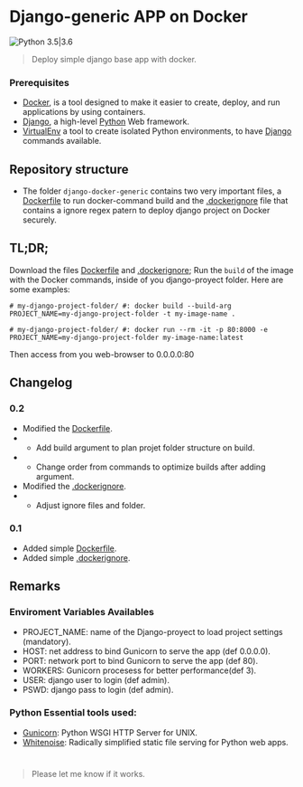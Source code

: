 # Django-generic APP on Docker
![Python 3.5|3.6](https://img.shields.io/badge/Python-3.6%2F3.7-blue.svg)

> Deploy simple django base app with docker.

### Prerequisites

- [Docker](https://www.docker.com/get-started), is a tool designed to make it easier to create, deploy, and run applications by using containers.
- [Django](https://www.djangoproject.com/), a high-level [Python](https://www.python.org/) Web framework.
- [VirtualEnv](https://virtualenv.pypa.io/en/latest/) a tool to create isolated Python environments, to have [Django](https://www.djangoproject.com/) commands available.

## Repository structure
* The folder `django-docker-generic` contains two very important files, a [Dockerfile](https://raw.githubusercontent.com/tinolin/django-docker-generic/master/Dockerfile) to run docker-command build and the [.dockerignore](https://raw.githubusercontent.com/tinolin/django-docker-generic/master/.dockerignore) file that contains a ignore regex patern to deploy django project on Docker securely.

## TL;DR;

Download the files [Dockerfile](https://raw.githubusercontent.com/tinolin/django-docker-generic/master/Dockerfile) and [.dockerignore](https://raw.githubusercontent.com/tinolin/django-docker-generic/master/.dockerignore); Run the `build` of the image with the Docker commands, inside of you django-proyect folder. Here are some examples:

```console
# my-django-project-folder/ #: docker build --build-arg PROJECT_NAME=my-django-project-folder -t my-image-name .

# my-django-project-folder/ #: docker run --rm -it -p 80:8000 -e PROJECT_NAME=my-django-project-folder my-image-name:latest

```

Then access from you web-browser to 0.0.0.0:80

## Changelog

### 0.2

* Modified the [Dockerfile](https://raw.githubusercontent.com/tinolin/django-docker-generic/master/Dockerfile).
* * Add build argument to plan projet folder structure on build.
* * Change order from commands to optimize builds after adding argument.
* Modified the  [.dockerignore](https://raw.githubusercontent.com/tinolin/django-docker-generic/master/.dockerignore).
* * Adjust ignore files and folder.  

### 0.1

* Added simple [Dockerfile](https://raw.githubusercontent.com/tinolin/django-docker-generic/master/Dockerfile).
* Added simple [.dockerignore](https://raw.githubusercontent.com/tinolin/django-docker-generic/master/.dockerignore).

## Remarks

### Enviroment Variables Availables

- PROJECT_NAME: name of the Django-proyect to load project settings (mandatory).
- HOST: net address to bind Gunicorn to serve the app (def 0.0.0.0).
- PORT: network port to bind Gunicorn to serve the app (def 80).
- WORKERS: Gunicorn procesess for better performance(def 3). 
- USER: django user to login (def admin).
- PSWD: django pass to login (def admin).


### Python Essential tools used:

- [Gunicorn](https://gunicorn.org/): Python WSGI HTTP Server for UNIX.
- [Whitenoise](http://whitenoise.evans.io/en/stable/): Radically simplified static file serving for Python web apps. 


#

> Please let me know if it works.
